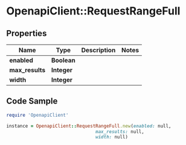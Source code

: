 # OpenapiClient::RequestRangeFull

## Properties

Name | Type | Description | Notes
------------ | ------------- | ------------- | -------------
**enabled** | **Boolean** |  | 
**max_results** | **Integer** |  | 
**width** | **Integer** |  | 

## Code Sample

```ruby
require 'OpenapiClient'

instance = OpenapiClient::RequestRangeFull.new(enabled: null,
                                 max_results: null,
                                 width: null)
```



